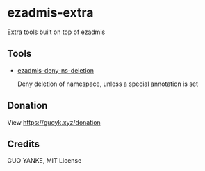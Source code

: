 # ezadmis-extra

Extra tools built on top of ezadmis

## Tools

- [ezadmis-deny-ns-deletion](cmd/ezadmis-deny-ns-deletion)

  Deny deletion of namespace, unless a special annotation is set

## Donation

View <https://guoyk.xyz/donation>

## Credits

GUO YANKE, MIT License
